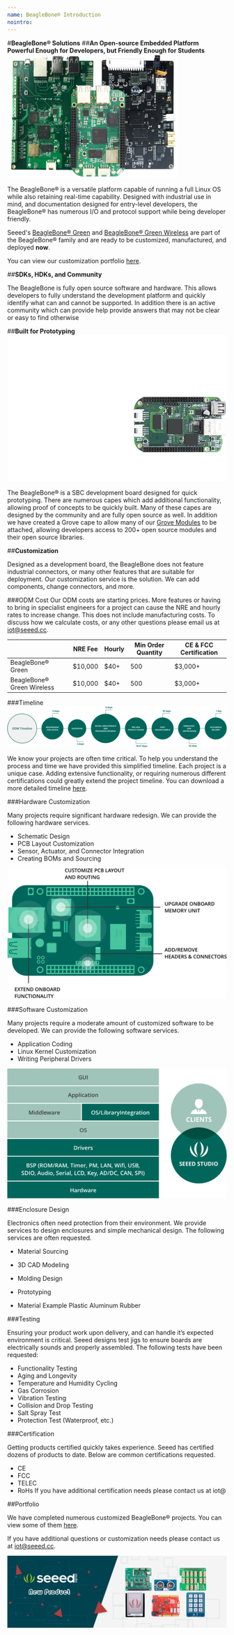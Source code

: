 ```yaml
---
name: BeagleBone® Introduction
nointro:
---
```


#**BeagleBone® Solutions**
##**An Open-source Embedded Platform Powerful Enough for Developers, but Friendly Enough for Students**
![Customization](https://github.com/SeeedDocument/BeagleBoneSolutions/blob/master/img/BBG_Customization.png?raw=true)

The BeagleBone® is a versatile platform capable of running a full Linux OS while also retaining real-time capability. Designed with industrial use in mind, and documentation designed for entry-level developers, the BeagleBone® has numerous I/O and protocol support while being developer friendly.

Seeed's [BeagleBone® Green](http://wiki.seeedstudio.com/BeagleBone_Green/) and [BeagleBone® Green Wireless](http://wiki.seeedstudio.com/BeagleBone_Green_Wireless/) are part of the BeagleBone® family and are ready to be customized, manufactured, and deployed **now**.

You can view our customization portfolio [here](#portfolio).

##**SDKs, HDKs, and Community**

The BeagleBone is fully open source software and hardware. This allows developers to fully understand the development platform and quickly identify what can and cannot be supported. In addition there is an active community which can provide help provide answers that may not be clear or easy to find otherwise

##**Built for Prototyping**
![prototyping](https://github.com/SeeedDocument/BeagleBoneSolutions/blob/master/img/Prototyping.gif?raw=true)

The BeagleBone® is a SBC development board designed for quick prototyping.  There are numerous capes which add additional functionality, allowing proof of concepts to be quickly built. Many of these capes are designed by the community and are fully open source as well. In addition we have created a Grove cape to allow many of our [Grove Modules](http://wiki.seeedstudio.com/Grove_System/) to be attached, allowing developers access to 200+ open source modules and their open source libraries.

##**Customization**

Designed as a development board, the BeagleBone does not feature industrial connectors, or many other features that are suitable for deployment. Our customization service is the solution. We can add components, change connectors, and more.

###ODM Cost
Our ODM costs are starting prices. More features or having to bring in specialist engineers for a project can cause the NRE and hourly rates to increase change. This does not include manufacturing costs. To discuss how we calculate costs, or any other questions please email us at [iot@seeed.cc](iot@seeed.cc).

|                           | NRE Fee | Hourly | Min Order Quantity | CE & FCC Certification |
|---------------------------|---------|--------|--------------------|------------------------|
| BeagleBone® Green          | $10,000 |   $40+ |                500 |                $3,000+ |
| BeagleBone® Green Wireless | $10,000 |   $40+ |                500 |                $3,000+ |




###Timeline
![ODM timeline](https://github.com/SeeedDocument/BeagleBoneSolutions/blob/master/img/Timeline.png?raw=true)

We know your projects are often time critical. To help you understand the process and time we have provided this simplified timeline. Each project is a unique case. Adding extensive functionality, or requiring numerous different certifications could greatly extend the project timeline. You can download a more detailed timeline [here](https://github.com/SeeedDocument/BeagleBoneSolutions/blob/master/res/ODM_Detailed_Timeline.pdf).


###Hardware Customization

Many projects require significant hardware redesign. We can provide the following hardware services.

- Schematic Design
- PCB Layout Customization
- Sensor, Actuator, and Connector Integration
- Creating BOMs and Sourcing

![Hardware](https://github.com/SeeedDocument/BeagleBoneSolutions/blob/master/img/Hardware.png?raw=true)


###Software Customization

Many projects require a moderate amount of customized software to be developed. We can provide the following software services.

- Application Coding
- Linux Kernel Customization
- Writing Peripheral Drivers

![Software](https://github.com/SeeedDocument/BeagleBoneSolutions/blob/master/img/Software.png?raw=true)


###Enclosure Design

Electronics often need protection from their environment. We provide services to design enclosures and simple mechanical design. The following services are often requested.

- Material Sourcing
- 3D CAD Modeling
- Molding Design
- Prototyping

- Material Example
   Plastic
   Aluminum
   Rubber

###Testing

Ensuring your product work upon delivery, and can handle it’s expected environment is critical. Seeed designs test jigs to ensure boards are electrically sounds and properly assembled. The following tests have been requested:

- Functionality Testing
- Aging and Longevity
- Temperature and Humidity Cycling
- Gas Corrosion
- Vibration Testing
- Collision and Drop Testing
- Salt Spray Test
- Protection Test (Waterproof, etc.)

###Certification

Getting products certified quickly takes experience. Seeed has certified dozens of products to date. Below are common certifications requested.

- CE
- FCC
- TELEC
- RoHs
If you have additional certification needs please contact us at iot@

##Portfolio

We have completed numerous customized BeagleBone® projects. You can view some of them [here](https://community.seeedstudio.com/portfolio).


If you have additional questions or customization needs please contact us at [iot@seeed.cc](iot@seeed.cc).
<br /><p style="text-align:center"><a href="https://www.seeedstudio.com/act-4.html?utm_source=wiki&utm_medium=wikibanner&utm_campaign=newproducts" target="_blank"><img src="https://github.com/SeeedDocument/Wiki_Banner/raw/master/new_product.jpg" /></a></p>